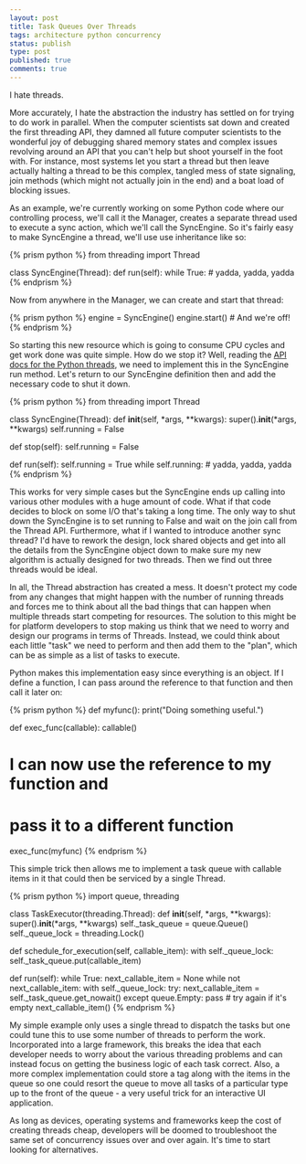 ```yaml
---
layout: post
title: Task Queues Over Threads
tags: architecture python concurrency
status: publish
type: post
published: true
comments: true
---
```

I hate threads.

More accurately, I hate the abstraction the industry has settled on for trying 
to do work in parallel. When the computer scientists sat down and created the 
first threading API, they damned all future computer scientists to the wonderful 
joy of debugging shared memory states and complex issues revolving around an 
API that you can\'t help but shoot yourself in the foot with. For instance, most 
systems let you start a thread but then leave actually halting a thread to be this 
complex, tangled mess of state signaling, join methods (which might not actually 
join in the end) and a boat load of blocking issues.

<!--EndExcerpt-->

As an example, we\'re currently working on some Python code where our controlling 
process, we\'ll call it the Manager, creates a separate thread used to execute a 
sync action, which we\'ll call the SyncEngine. So it\'s fairly easy to make SyncEngine 
a thread, we\'ll use use inheritance like so:

{% prism python %}
from threading import Thread

class SyncEngine(Thread):
   def run(self):
      while True:
         # yadda, yadda, yadda
{% endprism %}

Now from anywhere in the Manager, we can create and start that thread:

{% prism python %}
engine = SyncEngine()
engine.start() # And we're off!
{% endprism %}

So starting this new resource which is going to consume CPU cycles and get work done 
was quite simple. How do we stop it? Well, reading the [API docs for the Python 
threads][python-3-thread-api], we need to implement this in the SyncEngine run method. 
Let\'s return to our SyncEngine definition then and add the necessary code to 
shut it down.

{% prism python %}
from threading import Thread

class SyncEngine(Thread):
   def __init__(self, *args, **kwargs):
      super().__init__(*args, **kwargs)
      self.running = False

   def stop(self):
      self.running = False

   def run(self):
      self.running = True
      while self.running:
         # yadda, yadda, yadda
{% endprism %}

This works for very simple cases but the SyncEngine ends up calling into various 
other modules with a huge amount of code. What if that code decides to block 
on some I/O that\'s taking a long time. The only way to shut down the SyncEngine 
is to set running to False and wait on the join call from the Thread API. Furthermore, 
what if I wanted to introduce another sync thread? I\'d have to rework the design, 
lock shared objects and get into all the details from the SyncEngine object down 
to make sure my new algorithm is actually designed for two threads. Then we find 
out three threads would be ideal.

In all, the Thread abstraction has created a mess. It doesn\'t protect my code from 
any changes that might happen with the number of running threads and forces me to 
think about all the bad things that can happen when multiple threads start competing 
for resources. The solution to this might be for platform developers to stop making 
us think that we need to worry and design our programs in terms of Threads. Instead, 
we could think about each little \"task\" we need to perform and then add them to the
\"plan\", which can be as simple as a list of tasks to execute.

Python makes this implementation easy since everything is an object. If I define a 
function, I can pass around the reference to that function and then call it  later on:

{% prism python %}
def myfunc():
   print("Doing something useful.")

def exec_func(callable):
   callable()

# I can now use the reference to my function and
# pass it to a different function
exec_func(myfunc)
{% endprism %}

This simple trick then allows me to implement a task queue with callable items in 
it that could then be serviced by a single Thread.

{% prism python %}
import queue, threading

class TaskExecutor(threading.Thread):
   def __init__(self, *args, **kwargs):
      super().__init__(*args, **kwargs)
      self._task_queue = queue.Queue()
      self._queue_lock = threading.Lock()

   def schedule_for_execution(self, callable_item):
      with self._queue_lock:
         self._task_queue.put(callable_item)

   def run(self):
      while True:
         next_callable_item = None
         while not next_callable_item:
            with self._queue_lock:
               try:
                  next_callable_item = self._task_queue.get_nowait()
               except queue.Empty:
                  pass # try again if it's empty
         next_callable_item()
{% endprism %}

My simple example only uses a single thread to dispatch the tasks but one could 
tune this to use some number of threads to perform the work. Incorporated into 
a large framework, this breaks the idea that each developer needs to worry about 
the various threading problems and can instead focus on getting the business logic 
of each task correct. Also, a more complex implementation could store a tag along 
with the items in the queue so one could resort the queue to move all tasks of a 
particular type up to the front of the queue - a very useful trick for an 
interactive UI application.

As long as devices, operating systems and frameworks keep the cost of creating 
threads cheap, developers will be doomed to troubleshoot the same set of concurrency 
issues over and over again. It\'s time to start looking for alternatives.

[python-3-thread-api]: http://docs.python.org/py3k/library/threading.html#thread-objects
